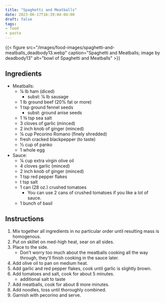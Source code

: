 ```yaml
---
title: "Spaghetti and Meatballs"
date: 2023-06-17T16:39:04-04:00
draft: false
tags:
- food
- pasta
---
```


{{< figure src="/images/food-images/spaghetti-and-meatballs_deadbody13.webp" caption="Spaghetti and Meatballs; image by deadbody13" alt="bowl of Spaghetti and Meatballs" >}}

## Ingredients
- Meatballs:
    - &frac14; lb ham (diced)
        - subst: &frac14; lb sausage
    - 1 lb ground beef (20% fat or more)
    - 1 tsp ground fennel seeds
        - subst: ground anise seeds
    - 1 &frac34; tsp sea salt
    - 3 cloves of garlic (minced)
    - 2 inch knob of ginger (minced)
    - &frac14; cup Pecorino Romano (finely shredded)
    - fresh cracked blackpepper (to taste)
    - &frac12; cup of panko
    - 1 whole egg
- Sauce:
    - &frac14; cup extra virgin olive oil
    - 4 cloves garlic (minced)
    - 2 inch knob of ginger (minced)
    - 1 tsp red pepper flakes
    - t tsp salt
    - 1 can (28 oz.) crushed tomatoes
        - You can use 2 cans of crushed tomatoes if you like a lot of sauce.
    - 1 bunch of basil

## Instructions
1. Mix together all ingredients in no particular order until resulting mass is homogenous.
1.  Put on skillet on med-high heat, sear on all sides.
1.  Place to the side.
    - Don't worry too much about the meatballs cooking all the way through, they'll finish cooking in the sauce later.
1. Add olive oil to pan on medium heat.
1. Add garlic and red pepper flakes, cook until garlic is slightly brown.
1. Add tomatoes and salt, cook for about 5 minutes.
    - additional salt to taste
1. Add meatballs, cook for about 8 more minutes.
1. Add noodles, toss until thoroughly combined.
1. Garnish with pecorino and serve.

